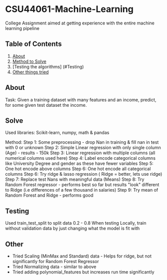 # CSU44061-Machine-Learning
College Assignment aimed at getting experience with the entire machine learning pipeline

## Table of Contents
1. [About](#About)
1. [Method to Solve](#Solve)
1. [Testing the algorithms] (#Testing)
1. [Other things tried](#Other)

## About

Task: Given a training dataset with many features and an income, predict, for some given test dataset the income.

## Solve

Used libraries: Scikit-learn, numpy, math & pandas

Method:
Step 1: Some preprocessing - drop Nan in training & fill nan in test with 0 or unknown
Step 2: Simple Linear regression with only single column (Age) - results - 150k
Step 3: Linear regression with multiple columns (all numerical columns used here)
Step 4: Label encode categorical columns like University Degree and gender as these have fewer variables
Step 5: One hot encode above columns
Step 6: One hot encode all categorical columns
Step 6: Try ridge & lasso regression ( Ridge = better, lets use ridge)
Step 7: Replace test Nans with meaningful data (Means)
Step 8: Try Random Forest regressor - performs best so far but results "look" different to Ridge (i.e differences of a few thousand in salaries)
Step 9: Try mean of Random Forest and Ridge - performs good

## Testing

Used train_test_split to split data 0.2 - 0.8
When testing Locally, train without validation data by just changing what the model is fit with

## Other

- Tried Scaling (MinMax and Standard) data - Helps for ridge, but not significantly for Random Forest Regressor 
- Tried Normalizing data - similar to above
- Tried adding polynomial_features but increases run time significantly
